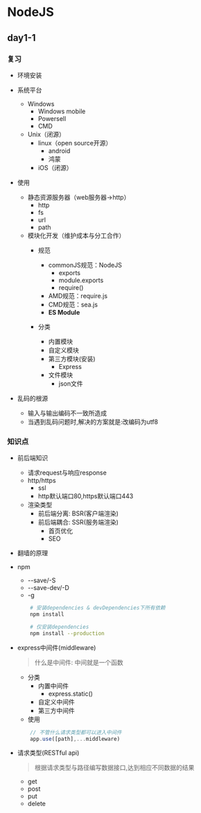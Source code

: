 # NodeJS

## day1-1

### 复习
* 环境安装

* 系统平台
    * Windows
        * Windows mobile
        * Powersell
        * CMD
    * Unix（闭源）
        * linux（open source开源）
            * android
            * 鸿蒙
        * iOS（闭源）
* 使用
    * 静态资源服务器（web服务器->http）
        * http
        * fs
        * url
        * path
    * 模块化开发（维护成本与分工合作）
        * 规范
            * commonJS规范：NodeJS
                * exports
                * module.exports
                * require()
            * AMD规范：require.js
            * CMD规范：sea.js
            * **ES Module**

        * 分类
            * 内置模块
            * 自定义模块
            * 第三方模块(安装)
                * Express
            * 文件模块
                * json文件

* 乱码的根源
    * 输入与输出编码不一致所造成
    * 当遇到乱码问题时,解决的方案就是:改编码为utf8


### 知识点
* 前后端知识
    * 请求request与响应response
    * http/https 
        * ssl
        * http默认端口80,https默认端口443
    * 渲染类型
        * 前后端分离: BSR(客户端渲染)
        * 前后端耦合: SSR(服务端渲染)
            * 首页优化
            * SEO
* 翻墙的原理

* npm
    * --save/-S
    * --save-dev/-D
    * -g
    ```bash
        # 安装dependencies & devDependencies下所有依赖
        npm install 

        # 仅安装dependencies
        npm install --production
    ```

* express中间件(middleware)
    > 什么是中间件: 中间就是一个函数
    * 分类
        * 内置中间件
            * express.static()
        * 自定义中间件
        * 第三方中间件
    * 使用
    ```js
        // 不管什么请求类型都可以进入中间件
        app.use([path],...middleware)
    ```

* 请求类型(RESTful api)
    > 根据请求类型与路径编写数据接口,达到相应不同数据的结果
    * get
    * post
    * put
    * delete